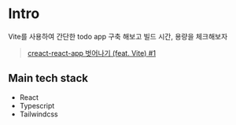 # Intro

Vite를 사용하여 간단한 todo app 구축 해보고 빌드 시간, 용량을 체크해보자

> [creact-react-app 벗어나기 (feat. Vite) #1](https://velog.io/@narc2ss/creact-react-app-%EB%B2%97%EC%96%B4%EB%82%98%EA%B8%B0-feat.-Vite)

## Main tech stack

- React
- Typescript
- Tailwindcss
